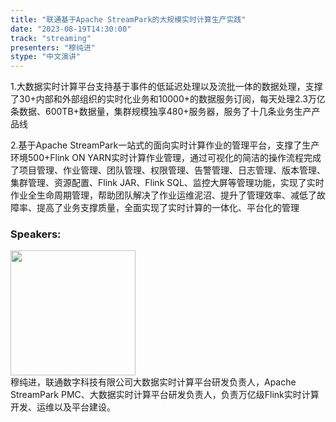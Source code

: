 ```yaml
---
title: "联通基于Apache StreamPark的大规模实时计算生产实践"
date: "2023-08-19T14:30:00" 
track: "streaming"
presenters: "穆纯进"
stype: "中文演讲"
---
```

1.大数据实时计算平台支持基于事件的低延迟处理以及流批一体的数据处理，支撑了30+内部和外部组织的实时化业务和10000+的数据服务订阅，每天处理2.3万亿条数据、600TB+数据量，集群规模独享480+服务器，服务了十几条业务生产产品线

2.基于Apache StreamPark一站式的面向实时计算作业的管理平台，支撑了生产环境500+Flink ON YARN实时计算作业管理，通过可视化的简洁的操作流程完成了项目管理、作业管理、团队管理、权限管理、告警管理、日志管理、版本管理、集群管理、资源配置、Flink JAR、Flink SQL、监控大屏等管理功能，实现了实时作业全生命周期管理，帮助团队解决了作业运维泥沼、提升了管理效率、减低了故障率、提高了业务支撑质量，全面实现了实时计算的一体化、平台化的管理
 ### Speakers: 
<img src="https://img.bagevent.com/resource/20230515/1448233260.jpg" width="200" /><br>
穆纯进，联通数字科技有限公司大数据实时计算平台研发负责人，Apache StreamPark PMC、大数据实时计算平台研发负责人，负责万亿级Flink实时计算开发、运维以及平台建设。
 <br><br>
